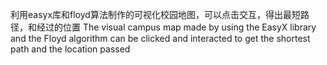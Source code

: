 利用easyx库和floyd算法制作的可视化校园地图，可以点击交互，得出最短路径，和经过的位置
The visual campus map made by using the EasyX library and the Floyd algorithm can be clicked and interacted to get the shortest path and the location passed
